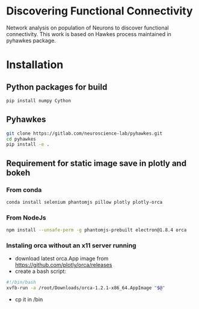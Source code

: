 # Discovering Functional Connectivity 

Network analysis on population of Neurons to discover functional connectivity. 
This work is based on Hawkes process maintained in pyhawkes package.     

# Installation

## Python packages for build 

```bash
pip install numpy Cython
```
 
## Pyhawkes
 
```bash
git clone https://gitlab.com/neuroscience-lab/pyhawkes.git 
cd pyhawkes 
pip install -e .
```
## Requirement for static image save in plotly and bokeh

### From conda
```bash
conda install selenium phantomjs pillow plotly plotly-orca 
```

### From NodeJs 

```bash
npm install --unsafe-perm -g phantomjs-prebuilt electron@1.8.4 orca
```

### Instaling orca without an x11 server running 

* download latest orca.App image from https://github.com/plotly/orca/releases
* create a bash script:

 ```bash
#!/bin/bash
xvfb-run -a /root/Downloads/orca-1.2.1-x86_64.AppImage "$@"
```

* cp it in /bin

